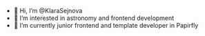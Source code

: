 - 👋 Hi, I’m @KlaraSejnova
- 👀 I’m interested in astronomy and frontend development
- 🌱 I’m currently junior frontend and template developer in Papirfly


<!---
KlaraSejnova/KlaraSejnova is a ✨ special ✨ repository because its `README.md` (this file) appears on your GitHub profile.
You can click the Preview link to take a look at your changes.
--->

